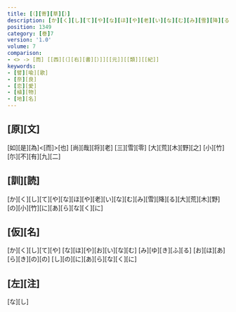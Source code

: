 ```yaml
---
title: [（][寄][草][）]
description: [か][く][し][て][や][な][ほ][や][老][い][な][む][み][雪][降][る][大][荒][木][野][の][小][竹][に][あ][ら][な][く][に]
position: 1349
category: [巻]7
version: '1.0'
volume: 7
comparison:
- <> -> [而] [[西][（][右][書][）]][[元]][[類]][[紀]]
keywords:
- [譬][喩][歌]
- [奈][良]
- [恋][愛]
- [植][物]
- [地][名]
---
```


## [原][文]

[如][是][為]<[而]>[也] [尚][哉][将][老] [三][雪][零] [大][荒][木][野][之] [小][竹][尓][不][有][九][二]

## [訓][読]

[か][く][し][て][や][な][ほ][や][老][い][な][む][み][雪][降][る][大][荒][木][野][の][小][竹][に][あ][ら][な][く][に]

## [仮][名]

[か][く][し][て][や] [な][ほ][や][お][い][な][む] [み][ゆ][き][ふ][る] [お][ほ][あ][ら][き][の][の] [し][の][に][あ][ら][な][く][に]

## [左][注]

[な][し]
